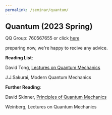 ```yaml
---
permalink: /seminar/quantum/
---
```



**<font size=5>Quantum (2023 Spring)</font>**

QQ Group: 760567655 or click [here](https://jq.qq.com/?_wv=1027&k=pdL4Q0uj)


preparing now, we're happy to recive any advice.

**Reading List**:

David Tong, [Lectures on Quantum Mechanics](https://www.damtp.cam.ac.uk/user/tong/quantum.html)

J.J.Sakurai, Modern Quantum Mechanics

**Further Reading**:

David Skinner, [Principles of Quantum Mechanics](https://www.damtp.cam.ac.uk/user/dbs26/PQM.html)

Weinberg, Lectures on Quantum Mechanics